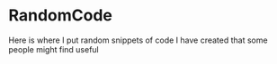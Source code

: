 # RandomCode
Here is where I put random snippets of code I have created that some people might find useful
